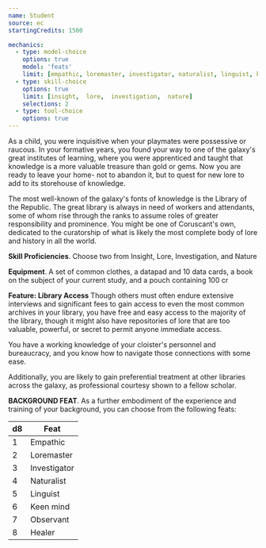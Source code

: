 ```yaml
---
name: Student
source: ec
startingCredits: 1500

mechanics:
  - type: model-choice
    options: true
    model: 'feats'
    limit: [empathic, loremaster, investigator, naturalist, linguist, keen mind, observant, healer]
  - type: skill-choice
    options: true
    limit: [insight,  lore,  investigation,  nature]
    selections: 2
  - type: tool-choice
    options: true
---
```

As a child, you were inquisitive when your playmates were possessive or raucous. In your formative years, you found your way to one of the galaxy's great institutes of learning, where you were apprenticed and taught that knowledge is a more valuable treasure than gold or gems. Now you are ready to leave your home- not to abandon it, but to quest for new lore to add to its storehouse of knowledge.

The most well-known of the galaxy's fonts of knowledge is the Library of the Republic. The great library is always in need of workers and attendants, some of whom rise through the ranks to assume roles of greater responsibility and prominence. You might be one of Coruscant's own, dedicated to the curatorship of what is likely the most complete body of lore and history in all the world.

__Skill Proficiencies__. Choose two from Insight, Lore, Investigation, and Nature

__Equipment__. A set of common clothes, a datapad and 10 data cards, a book on the subject of your current study, and a pouch containing 100 cr

__Feature: Library Access__
Though others must often endure extensive interviews and significant fees to gain access to even the most common archives in your library, you have free and easy access to the majority of the library, though it might also have repositories of lore that are too valuable, powerful, or secret to permit anyone immediate access.

You have a working knowledge of your cloister's personnel and bureaucracy, and you know how to navigate those connections with some ease.

Additionally, you are likely to gain preferential treatment at other libraries across the galaxy, as professional courtesy shown to a fellow scholar.


__BACKGROUND FEAT__. As a further embodiment of the experience and training of your background, you can choose from the following feats:

d8 | Feat
--- | ---
1	|	Empathic
2	|	Loremaster
3	|	Investigator
4	|	Naturalist
5	|	Linguist
6	|	Keen mind
7	|	Observant
8	|	Healer
<div class="hr"></div>
